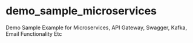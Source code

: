# demo_sample_microservices
Demo Sample Example for Microservices, API Gateway, Swagger, Kafka, Email Functionality Etc
